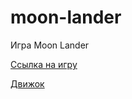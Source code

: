 ﻿# moon-lander
 
 Игра Moon Lander
 
 
  [Ссылка на игру](https://javarush.ru/projects/apps/192963)
  
  
  [Движок](https://github.com/mir9635/lib)

 
 
